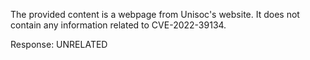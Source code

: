 The provided content is a webpage from Unisoc's website. It does not contain any information related to CVE-2022-39134.

Response: UNRELATED